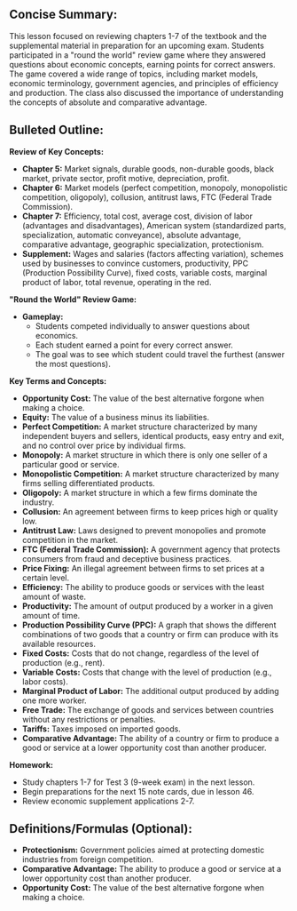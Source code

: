 ## Concise Summary:

This lesson focused on reviewing chapters 1-7 of the textbook and the supplemental material in preparation for an upcoming exam. Students participated in a "round the world" review game where they answered questions about economic concepts, earning points for correct answers. The game covered a wide range of topics, including market models, economic terminology, government agencies, and principles of efficiency and production. The class also discussed the importance of understanding the concepts of absolute and comparative advantage.

## Bulleted Outline:

**Review of Key Concepts:**

* **Chapter 5:**  Market signals, durable goods, non-durable goods, black market, private sector, profit motive, depreciation, profit.
* **Chapter 6:** Market models (perfect competition, monopoly, monopolistic competition, oligopoly), collusion, antitrust laws, FTC (Federal Trade Commission).
* **Chapter 7:**  Efficiency, total cost, average cost, division of labor (advantages and disadvantages), American system (standardized parts, specialization, automatic conveyance), absolute advantage, comparative advantage, geographic specialization, protectionism.
* **Supplement:**  Wages and salaries (factors affecting variation), schemes used by businesses to convince customers, productivity, PPC (Production Possibility Curve), fixed costs, variable costs, marginal product of labor, total revenue, operating in the red. 

**"Round the World" Review Game:**

* **Gameplay:** 
    * Students competed individually to answer questions about economics. 
    * Each student earned a point for every correct answer.
    * The goal was to see which student could travel the furthest (answer the most questions).

**Key Terms and Concepts:**

* **Opportunity Cost:** The value of the best alternative forgone when making a choice.
* **Equity:** The value of a business minus its liabilities.
* **Perfect Competition:** A market structure characterized by many independent buyers and sellers, identical products, easy entry and exit, and no control over price by individual firms. 
* **Monopoly:** A market structure in which there is only one seller of a particular good or service. 
* **Monopolistic Competition:** A market structure characterized by many firms selling differentiated products.
* **Oligopoly:** A market structure in which a few firms dominate the industry.
* **Collusion:**  An agreement between firms to keep prices high or quality low. 
* **Antitrust Law:**  Laws designed to prevent monopolies and promote competition in the market.
* **FTC (Federal Trade Commission):**  A government agency that protects consumers from fraud and deceptive business practices.
* **Price Fixing:**  An illegal agreement between firms to set prices at a certain level. 
* **Efficiency:** The ability to produce goods or services with the least amount of waste. 
* **Productivity:** The amount of output produced by a worker in a given amount of time. 
* **Production Possibility Curve (PPC):** A graph that shows the different combinations of two goods that a country or firm can produce with its available resources. 
* **Fixed Costs:**  Costs that do not change, regardless of the level of production (e.g., rent).
* **Variable Costs:**  Costs that change with the level of production (e.g., labor costs). 
* **Marginal Product of Labor:** The additional output produced by adding one more worker. 
* **Free Trade:**  The exchange of goods and services between countries without any restrictions or penalties.
* **Tariffs:**  Taxes imposed on imported goods. 
* **Comparative Advantage:**  The ability of a country or firm to produce a good or service at a lower opportunity cost than another producer.

**Homework:**

* Study chapters 1-7 for Test 3 (9-week exam) in the next lesson.
* Begin preparations for the next 15 note cards, due in lesson 46.
* Review economic supplement applications 2-7. 

## Definitions/Formulas (Optional):

* **Protectionism:**  Government policies aimed at protecting domestic industries from foreign competition.
* **Comparative Advantage:** The ability to produce a good or service at a lower opportunity cost than another producer.
* **Opportunity Cost:** The value of the best alternative forgone when making a choice. 


